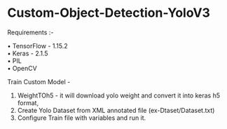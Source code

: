 # Custom-Object-Detection-YoloV3

Requirements :-

  • TensorFlow - 1.15.2\
  • Keras - 2.1.5\
  • PIL\
  • OpenCV
  

Train Custom Model - 

  1. WeightTOh5 - it will download yolo weight and convert it into keras h5 format,
  1. Create Yolo Dataset from XML annotated file (ex-Dtaset/Dataset.txt)
  2. Configure Train file with variables and run it.
  
 
